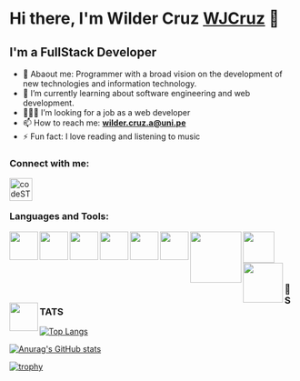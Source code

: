 # Hi there, I'm Wilder Cruz [WJCruz](https://www.linkedin.com/in/wilder-javier-cruz-aranda/) 👋

## I'm a FullStack Developer

- 💬 Abaout me: Programmer with a broad vision on the development of new technologies and information technology.
- 🌱 I’m currently learning about software engineering and web development.
- 🧑🏻‍💻 I’m looking for a job as a web developer
- 📫 How to reach me: **wilder.cruz.a@uni.pe**
- ⚡ Fun fact: I love reading and listening to music


### Connect with me:

[<img align="left" alt="codeSTACKr | LinkedIn" width="40px" src="https://user-images.githubusercontent.com/102706133/196793773-971d761b-b486-437f-be97-1a5d0e472a13.png" />](https://www.linkedin.com/in/wilder-javier-cruz-aranda/)

<br /><br />

### Languages and Tools:

[<img align="left" width="50px" src="https://www.vectorlogo.zone/logos/reactjs/reactjs-icon.svg" />](https://reactjs.org/)
[<img align="left" width="50px" src="https://user-images.githubusercontent.com/102706133/196794082-c3e3787c-320a-4776-b297-9b45b0b1edb5.png" />](https://developer.mozilla.org/en-US/docs/Web/JavaScript)
[<img align="left" width="50px" src="https://user-images.githubusercontent.com/102706133/196794714-eaf4351c-dd76-49ff-9720-dc33f61586eb.png" />](https://developer.mozilla.org/en-US/docs/Web/HTML)
[<img align="left" width="50px" src="https://user-images.githubusercontent.com/102706133/196794972-2d24d6a5-ab8a-44bd-8952-48f07327b51c.png" />](https://www.postgresql.org/)
[<img align="left" width="50px" src="https://user-images.githubusercontent.com/102706133/196796685-b77af18e-edee-4e21-b248-a53cfb1184c2.png" />](https://www.mysql.com/)
[<img align="left" width="50px" src="https://user-images.githubusercontent.com/102706133/196795225-b4bf2a89-cfba-45f7-bb2c-a41b08ad4795.png" />](https://developer.mozilla.org/es/docs/Web/CSS)
[<img align="left" width="90px" src="https://user-images.githubusercontent.com/102706133/196795453-1e0db4dd-be4e-4355-ba07-38b3dda672e7.png" />](https://nodejs.org/en/)
[<img align="left" width="55px" src="https://user-images.githubusercontent.com/102706133/196795886-dea1608a-70ba-4a86-8e66-a08d152a400c.png" />](https://www.typescriptlang.org/)
[<img align="left" width="70px" src="https://user-images.githubusercontent.com/102706133/196797164-43363da1-c1a2-43ae-b5bc-a4b6cae833bc.png" />](https://www.docker.com/)
[<img align="left" width="50px" src="https://user-images.githubusercontent.com/102706133/196797620-3b1c2cbb-e21b-45db-889b-d8fe05be6404.png" />](https://www.python.org/)

<br /><br /><br /><br />

### 📕 STATS

[![Top Langs](https://github-readme-stats.vercel.app/api/top-langs/?username=WJCruz&layout=compact&theme=radical)](https://github.com/anuraghazra/github-readme-stats)

[![Anurag's GitHub stats](https://github-readme-stats.vercel.app/api?username=WJCruz&theme=radical&show_icons=true)](https://github.com/anuraghazra/github-readme-stats)

[![trophy](https://github-profile-trophy.vercel.app/?username=WJCruz&theme=onedark)](https://github.com/ryo-ma/github-profile-trophy)
